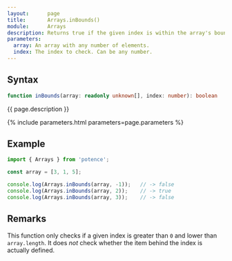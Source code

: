 ```yaml
---
layout:      page
title:       Arrays.inBounds()
module:      Arrays
description: Returns true if the given index is within the array's bounds.
parameters:
  array: An array with any number of elements.
  index: The index to check. Can be any number.
---
```

## Syntax

```ts
function inBounds(array: readonly unknown[], index: number): boolean
```

<p class="description">{{ page.description }}</p>
{% include parameters.html parameters=page.parameters %}

## Example

```ts
import { Arrays } from 'potence';

const array = [3, 1, 5];

console.log(Arrays.inBounds(array, -1));   // -> false
console.log(Arrays.inBounds(array, 2));    // -> true
console.log(Arrays.inBounds(array, 3));    // -> false
```

## Remarks

This function only checks if a given index is greater than `0` and lower than `array.length`.
It does *not* check whether the item behind the index is actually defined.
